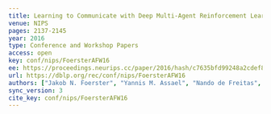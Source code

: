 ```yaml
---
title: Learning to Communicate with Deep Multi-Agent Reinforcement Learning.
venue: NIPS
pages: 2137-2145
year: 2016
type: Conference and Workshop Papers
access: open
key: conf/nips/FoersterAFW16
ee: https://proceedings.neurips.cc/paper/2016/hash/c7635bfd99248a2cdef8249ef7bfbef4-Abstract.html
url: https://dblp.org/rec/conf/nips/FoersterAFW16
authors: ["Jakob N. Foerster", "Yannis M. Assael", "Nando de Freitas", "Shimon Whiteson"]
sync_version: 3
cite_key: conf/nips/FoersterAFW16
---
```

